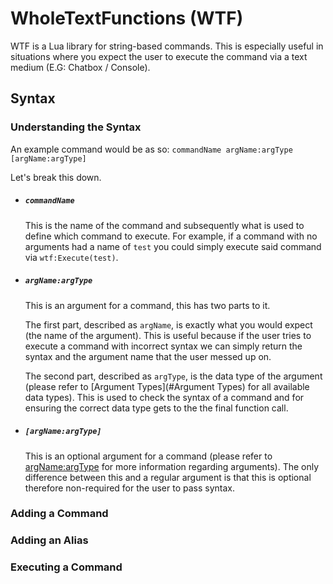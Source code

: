 WholeTextFunctions (WTF)
========================

WTF is a Lua library for string-based commands. This is especially useful in situations where you expect the user to execute the command via a text medium (E.G: Chatbox / Console).

Syntax
------

### Understanding the Syntax

An example command would be as so:
	`commandName argName:argType [argName:argType]`

Let's break this down.

* ##### `commandName`
	This is the name of the command and subsequently what is used to define which command to execute. For example, if a command with no arguments had a name of `test` you could simply execute said command via `wtf:Execute(test)`.

* ##### `argName:argType`
	This is an argument for a command, this has two parts to it. 

	The first part, described as `argName`, is exactly what you would expect (the name of the argument). This is useful because if the user tries to execute a command with incorrect syntax we can simply return the syntax and the argument name that the user messed up on.
	
	The second part, described as `argType`, is the data type of the argument (please refer to [Argument Types](#Argument Types) for all available data types). This is used to check the syntax of a command and for ensuring the correct data type gets to the the final function call.

* ##### `[argName:argType]`
	This is an optional argument for a command (please refer to [argName:argType](#argName:argType) for more information regarding arguments). The only difference between this and a regular argument is that this is optional therefore non-required for the user to pass syntax.

### Adding a Command

### Adding an Alias

### Executing a Command
